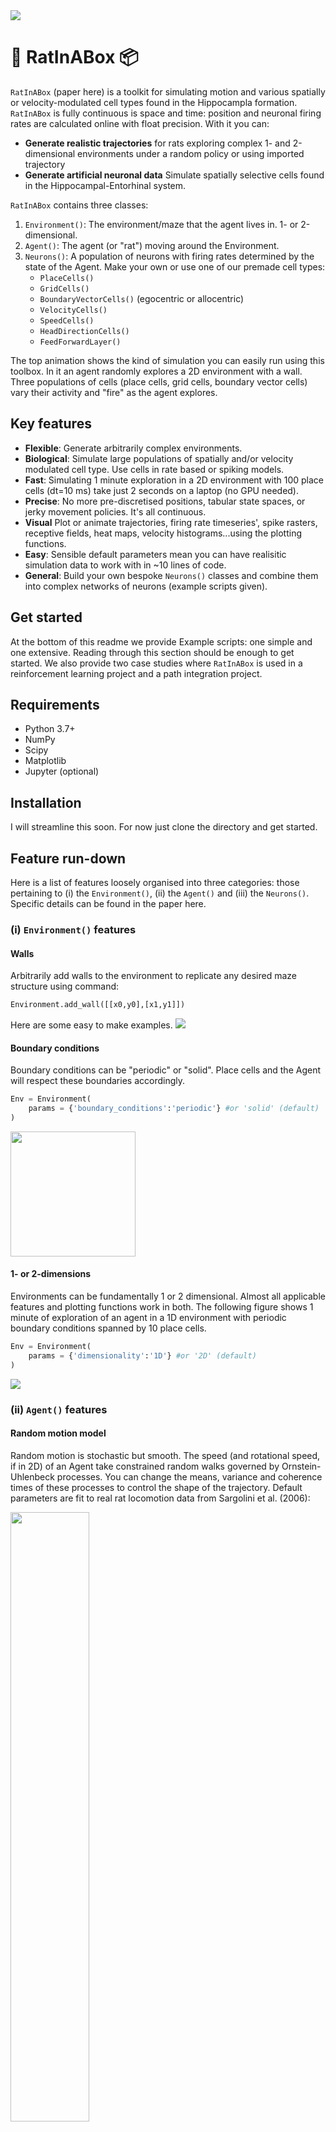 <!-- ![](./readme_figs/riab.gif) -->
<img src="./readme_figs/riab.gif">


# 🐀 RatInABox 📦

`RatInABox` (paper here) is a toolkit for simulating motion and various spatially or velocity-modulated cell types found in the Hippocampla formation. `RatInABox` is fully continuous is space and time: position and neuronal firing rates are calculated online with float precision. With it you can:

* **Generate realistic trajectories** for rats exploring complex 1- and 2-dimensional environments under a random policy or using imported trajectory
* **Generate artificial neuronal data** Simulate spatially selective cells found in the Hippocampal-Entorhinal system. 

`RatInABox` contains three classes: 

1. `Environment()`: The environment/maze that the agent lives in. 1- or 2-dimensional.
2. `Agent()`: The agent (or "rat") moving around the Environment. 
3. `Neurons()`: A population of neurons with firing rates determined by the state of the Agent. Make your own or use one of our premade cell types: 
    * `PlaceCells()`
    * `GridCells()`
    * `BoundaryVectorCells()` (egocentric or allocentric)
    * `VelocityCells()`
    * `SpeedCells()`
    * `HeadDirectionCells()`
    * `FeedForwardLayer()`

The top animation shows the kind of simulation you can easily run using this toolbox. In it an agent randomly explores a 2D environment with a wall. Three populations of cells (place cells, grid cells, boundary vector cells) vary their activity and "fire" as the agent explores.

## Key features

* **Flexible**: Generate arbitrarily complex environments. 
* **Biological**: Simulate large populations of spatially and/or velocity modulated cell type. Use cells in rate based or spiking models. 
* **Fast**: Simulating 1 minute exploration in a 2D environment with 100 place cells (dt=10 ms) take just 2 seconds on a laptop (no GPU needed).
* **Precise**: No more pre-discretised positions, tabular state spaces, or jerky movement policies. It's all continuous. 
* **Visual** Plot or animate trajectories, firing rate timeseries', spike rasters, receptive fields, heat maps, velocity histograms...using the plotting functions. 
* **Easy**: Sensible default parameters mean you can have realisitic simulation data to work with in ~10 lines of code.
* **General**: Build your own bespoke `Neurons()` classes and combine them into complex networks of neurons (example scripts given).


## Get started 
At the bottom of this readme we provide Example scripts: one simple and one extensive. Reading through this section should be enough to get started. We also provide two case studies where `RatInABox` is used in a reinforcement learning project and a path integration project. 

## Requirements
* Python 3.7+
* NumPy
* Scipy
* Matplotlib
* Jupyter (optional)

## Installation 
I will streamline this soon. For now just clone the directory and get started.


## Feature run-down
Here is a list of features loosely organised into three categories: those pertaining to (i) the `Environment()`, (ii) the `Agent()` and (iii) the `Neurons()`. Specific details can be found in the paper here. 

### (i) `Environment()` features
#### Walls 
Arbitrarily add walls to the environment to replicate any desired maze structure using command:
```python 
Environment.add_wall([[x0,y0],[x1,y1]])
```
Here are some easy to make examples.
![](./readme_figs/walls.png)

#### Boundary conditions 
Boundary conditions can be "periodic" or "solid". Place cells and the Agent will respect these boundaries accordingly. 
```python
Env = Environment(
    params = {'boundary_conditions':'periodic'} #or 'solid' (default)
) 
```
<img src="./readme_figs/boundary_conditions.png" height="200">

#### 1- or 2-dimensions 
Environments can be fundamentally 1 or 2 dimensional. Almost all applicable features and plotting functions work in both. The following figure shows 1 minute of exploration of an agent in a 1D environment with periodic boundary conditions spanned by 10 place cells. 
```python 
Env = Environment(
    params = {'dimensionality':'1D'} #or '2D' (default)
) 
```
![](./readme_figs/one_dimension.png)



### (ii) `Agent()` features

#### Random motion model
Random motion is stochastic but smooth. The speed (and rotational speed, if in 2D) of an Agent take constrained random walks governed by Ornstein-Uhlenbeck processes. You can change the means, variance and coherence times of these processes to control the shape of the trajectory. Default parameters are fit to real rat locomotion data from Sargolini et al. (2006): 

<img src="./readme_figs/riab_vs_sargolini.gif" width="50%" height="50%">

The default parameters can be changed to obtain different style trajectories. The following set of trajectories were generated by modifying the rotational speed parameter `Agent.rotational_velocity_std`:

```python
Agent.speed_mean = 0.08 #m/s
Agent.speed_coherence_time = 0.7
Agent.rotation_velocity_std = 120 * np.pi/180 #radians 
Agent.rotational_velocity_coherence_time = 0.08
```
<img src="./readme_figs/motion_model.png" height="200">


#### Importing trajectories
`RatInABox` supports importing external trajectory data (rather than using the in built random motion policy). Imported data can be of low temporal resolution. It will be smoothly upsampled using a cubic splines interpolation technique. We provide a 10 minute trajectory from the open-source data set of Sargolini et al. (2006) ready to import. In the following figure blue shows (low resolution) trajectory data imported into an `Agent()` and purple shows the smoothly upsampled trajectory taken by the `Agent()` during exploration. 
```python
Agent.import_trajectory(dataset='sargolini')
#or 
Agent.import_trajectory(times=array_of_times,
                        positions=array_of_positions)

```
<img src="./readme_figs/imported_trajectory.png" height="200">

#### Policy control 
By default the movement policy is an random and uncontrolled (e.g. displayed above). It is possible, however, to manually pass a "drift_velocity" to the Agent on each `update()` step. This 'closes the loop' allowing, for example, Actor-Critic systems to control the Agent policy. As a demonstration that this method can be used to control the agent's movement we set a radial drift velocity to encourage circular motion. We also show a simple actor critic system learning to find a reward hidden behind a neuron (script provided in [example_scripts](./example_scripts/))
```python
Agent.update(drift_velocity=drift_velocity)
```
<img src="./readme_figs/policy_control.png" height="220">

#### Wall repelling 
Under the random motion policy, walls in the environment mildly "repel" the agent. Coupled with the finite turning speed this replicates an effect (known as thigmotaxis and linked to anxiety) where the agent is biased to over-explore near walls and corners (as shown in these heatmaps) matching real rodent behaviour. It can be turned up or down with the `anxiety` parameter.
```python 
Αgent.anxiety = 0.8 #1 = high anxiety (left plot), 0 = low (right)
```
<img src="./readme_figs/wall_repel.png" height="220">


### (iii) `Neurons()` features 

#### Multiple cell types: 
We provide a list of premade `Neurons()` subclasses. These include: 

* `PlaceCells(Neurons)` 
* `GridCells(Neurons)`
* `BoundaryVectorCells(Neurons)` (can be egocentric or allocentric)
* `VelocityCells(Neurons)`
* `SpeedCells(Neurons)`
* `HeadDirectionCells(Neurons)`
* `FeedForwardLayer(Neurons)` - calculates activated weighted sum of inputs from a provide list of input `Neurons()` layers.

Place cells come in multiple types (give by `params['description']`):
* `"gaussian"`: normal gaussian place cell 
* `"gaussian_threshold"`: gaussian thresholded at 1 sigma
* `"diff_of_gaussian"`: gaussian(sigma) - gaussian(1.5 sigma)
* `"top_hat"`: circular receptive field, max firing rate within, min firing rate otherwise
* `"one_hot"`: the closest palce cell to any given location is established. This and only this cell fires. 

This last place cell type, `"one_hot"` is particularly useful as it essentially rediscretises space and tabularises the state space (gridworld again). This can be used to effortlessly contrast and compare learning algorithms acting over continuous vs discrete state spaces. 

#### `PlaceCell()` geometry
Choose how you want place cells to interact with walls in the environment. We provide three types of geometries.  
<img src="./readme_figs/wall_geometry.png" height="220">

#### Spiking 
All neurons are rate based. Concurrently spikes are sampled at each time step as though neurons were Poisson neurons. These are stored in `Neurons.history['spikes']`. The max and min firing rates can be set with `Neurons.max_fr` and  `Neurons.min_fr`.
```
Neurons.plot_ratemap(spikes=True)
```
<img src="./readme_figs/spikes.png" height="200">


#### Rate maps 
`PlaceCells()`, `GridCells()` and allocentric `BoundaryVectorCells()` which depend only on the position of the agent. These rate maps can be displayed by querying their firing rate at an array of positions spanning the environment, then plotting. 

More generally, however, cells firing is not only determined by position but potentially other factors (e.g. velocity or historical effects if the layer is part of a recurrent network). In thiese cases the above method of plotting rate maps will fail. A more robust way to display the receptive field is to plot a heatmap of the positions of the Agent has visited where each positions contribution to a bin is weighted by the firing rate observed at that position. Over time, as coverage become complete, the firing fields become visible.  V
```
Neurons.plot_rate_map() #attempted to plot analytic rate map 
Neurons.plot_rate_map(by_history=True) #plots rate map by firing-rate-weighted position heatmap
``` 
<img src="./readme_figs/rate_map.png" height="400">

#### More complex Neuron types
We encourage users to create their own subclasses of `Neurons()`. See (code comments)[./ratinabox.py] for explanation. For example in the case study scripts we create bespoke `ValueNeuron(Neurons)` and `PyramidalNeurons(Neurons)` classes. By forming these classes from the parent `Neurons()` class, the plotting and analysis features described above remain available to these bespoke Neuron types. 

## Example Scripts

### Example 1: Simple
Full script [here (./example_scripts/example_script_simple.ipynb)](./example_scripts/example_script_simple.ipynb). Initialise a 2D environment. Initialise an agent in the environment. Initialise some place cells. Simulate for 20 seconds. Print table of times, position and firing rates and plot trajectory and rate timeseries'. 

```python
Env = Environment()
Ag = Agent(Env)
PCs = PlaceCells(Ag)

for i in range(int(20/Ag.dt)):
    Ag.update()
    PCs.update()

print(Ag.history['t'])
print(Ag.history['pos'])
print(PCs.history['firingrates'])

Ag.plot_trajectory()
PCs.plot_rate_timeseries()
```

### Example 2: Extensive
In this example we go a bit further. it can be found [here (./example_scripts/example_script_extensive.ipynb)](./example_scripts/example_script_extensive.ipynb).
1. Initialise environment. A rectangular environment of size 2 x 1 meters. 
2. Add walls. Dividing the environment into two equal rooms. 
3. Add Agent. Place the Agent at coordinates (0.5,0.5). Set the speed scale of the agent to be 20 cm/s.
4. Add place cells. 100 Gaussian threshold place cells. Set the radius to 40 cm. Set their wall geometry to "line_of_sight". Set the location of the 100th place cells to be near the middle of the doorway at coordinates(1.1,0.5). Set the max firing rate of these place cells to 3 Hz and the min firing rate (e.g. baseline) of 0.1 Hz. 
5. Add boundary vector cells. 30 of them. 
6. Simulate. For 10 minutes of random motio with a timestep of dt=10 ms. 
7. Plot trajectory. Plot final 30 seconds from t=4min30 to t=5mins seconds overlayed onto a heatmap of the trajectory over the full period. 
8. Plot timeseries. For 12 randomly chosen boundary vector cells. From t_start = 0 s to t_end = 60 s. Include spikes. 
9. Plot place cells. Show a scatter plot of the centres of the place cells. 
10. Plot rate maps. For 3 randomly chosen place cells. Then, below this, plot a rate map of the same 5 place cells but as calculated using the firing-rate-weighted position historgram. Include spikes on the latter rate maps. 

Despite the complexity of the above simulation it requires only ~40 lines of code and takes ~1.5 minutes to run on a laptop (or just 5 seconds whith dt=200 ms, which is still stable).

``` python 
# 1 Initialise environment.
Env = Environment(
    params = {'aspect':2,
               'scale':1})

# 2 Add walls. 
Env.add_wall([[1,0],[1,0.35]])
Env.add_wall([[1,0.65],[1,1]])

# 3 Add Agent.
Ag = Agent(Env,
           params={'speed_mean':0.2})
Ag.pos = np.array([0.5,0.5])

# 4 Add place cells. 
PCs = PlaceCells(Ag,
                 params={'Agent':Ag,
                         'n':100,
                         'description':'gaussian_threshold',
                         'widths':0.40,
                         'wall_geometry':'line_of_sight',
                         'max_fr':5,
                         'min_fr':0.1})
PCs.place_cell_centres[99] = np.array([1.1,0.5])

# 5 Add boundary vector cells.
BVCs = BoundaryVectorCells(Ag,
                params = {'n':30,})

# 6 Simulate. 
dt = 10e-3 
T = 10*60
from tqdm import tqdm #gives time bar
for i in tqdm(range(int(T/dt))):
    Ag.update(dt=dt)
    PCs.update()
    BVCs.update()

# 7 Plot trajectory. 
fig, ax = Ag.plot_position_heatmap()
fig, ax = Ag.plot_trajectory(t_start=570,t_end=600,fig=fig,ax=ax)

# 8 Plot timeseries. 
BVCs.plot_rate_timeseries(t_start=0,t_end=60,chosen_neurons='12',plot_spikes=True)

# 9 Plot place cells. 
PCs.plot_place_cell_locations()
# 10 Plot rate maps. 
PCs.plot_rate_map(chosen_neurons='3',plot_spikes=False)
PCs.plot_rate_map(chosen_neurons='3',by_history=True,plot_spikes=True)

```
The figures output by this script look like:
<img src="./readme_figs/extended_script.png" height="250">


### Example 3: `RatInABox` for reinforcement learning. 

### Example 4: `RatInABox` for path integration




### 
Input parameter dictionaries. 
All classes are initialised with one input: a dictionary of parameters class `params`. Default parameters are assumed whenever `params` is not passed or if `params` is passed but only a subset of keys are provided.
To see the default params, try 

```python
print(Environment().params)
print(Agent().params)
print(PlaceCells().params)
print(Environment().params)
print(Environment().params)
```


## Contribute 
`RatInABox` is an open source project, and we actively encourage community contributions. These can take various forms, such as new movement policies, new cells types, new geometries, bug fixes, documentation, citations of relevant work, or additional experiment notebooks. If there is a small contribution you would like to make, please feel free to open a pull request, and we can review it. If there is a larger contribution you are considering please contact the correpnidng author at `tomgeorge1@btinternet.com`. 

## Cite
If you use `RatInABox` in your research or educational material, please cite the work as follows: `my wicked bibtex citation`
The research paper corresponding to the above citation can be found here.

## 
<img src="./readme_figs/riab.png" height="300">
